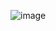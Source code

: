 ![image](https://user-images.githubusercontent.com/65796882/213900939-bdb3706f-6778-45f0-8327-3d6c5c994f86.png)
